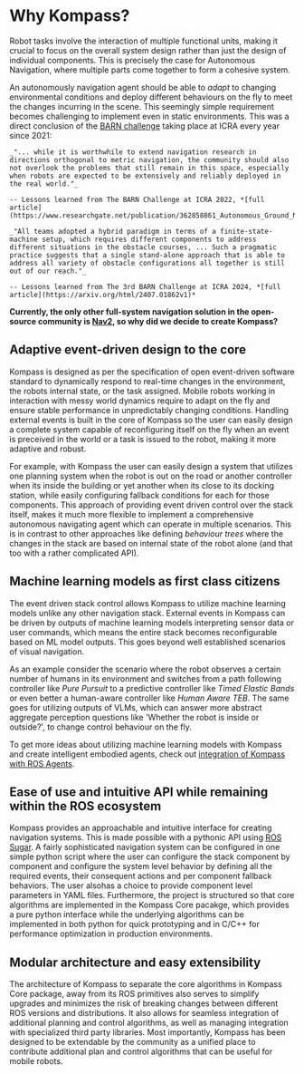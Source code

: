 # Why Kompass?

Robot tasks involve the interaction of multiple functional units, making it crucial to focus on the overall system design rather than just the design of individual components. This is precisely the case for Autonomous Navigation, where multiple parts come together to form a cohesive system.

An autonomously navigation agent should be able to _adapt_ to changing environmental conditions and deploy different behaviours on the fly to meet the changes incurring in the scene. This seemingly simple requirement becomes challenging to implement even in static environments. This was a direct conclusion of the [BARN challenge](https://cs.gmu.edu/~xiao/Research/BARN_Challenge/BARN_Challenge23.html) taking place at ICRA every year since 2021:

```{pull-quote}
_"... while it is worthwhile to extend navigation research in directions orthogonal to metric navigation, the community should also not overlook the problems that still remain in this space, especially when robots are expected to be extensively and reliably deployed in the real world."_

-- Lessons learned from The BARN Challenge at ICRA 2022, *[full article](https://www.researchgate.net/publication/362858861_Autonomous_Ground_Navigation_in_Highly_Constrained_Spaces_Lessons_learned_from_The_BARN_Challenge_at_ICRA_2022)*
```

```{pull-quote}
_"All teams adopted a hybrid paradigm in terms of a finite-state-machine setup, which requires different components to address different situations in the obstacle courses, ... Such a pragmatic practice suggests that a single stand-alone approach that is able to address all variety of obstacle configurations all together is still out of our reach."_

-- Lessons learned from The 3rd BARN Challenge at ICRA 2024, *[full article](https://arxiv.org/html/2407.01862v1)*
```
**Currently, the only other full-system navigation solution in the open-source community is [Nav2](https://docs.nav2.org/), so why did we decide to create Kompass?**

## Adaptive event-driven design to the core

Kompass is designed as per the specification of open event-driven software standard to dynamically respond to real-time changes in the environment, the robots internal state, or the task assigned. Mobile robots working in interaction with messy world dynamics require to adapt on the fly and ensure stable performance in unpredictably changing conditions. Handling external events is built in the core of Kompass so the user can easily design a complete system capable of reconfiguring itself on the fly when an event is preceived in the world or a task is issued to the robot, making it more adaptive and robust.

For example, with Kompass the user can easily design a system that utilizes one planning system when the robot is out on the road or another controller when its inside the building or yet another when its close to its docking station, while easily configuring fallback conditions for each for those components. This approach of providing event driven control over the stack itself, makes it much more flexible to implement a comprehensive autonomous navigating agent which can operate in multiple scenarios. This is in contrast to other approaches like defining _behaviour trees_ where the changes in the stack are based on internal state of the robot alone (and that too with a rather complicated API).


## Machine learning models as first class citizens

The event driven stack control allows Kompass to utilize machine learning models unlike any other navigation stack. External events in Kompass can be driven by outputs of machine learning models interpreting sensor data or user commands, which means the entire stack becomes reconfigurable based on ML model outputs. This goes beyond well established scenarios of visual navigation.

As an example consider the scenario where the robot observes a certain number of humans in its environment and switches from a path following controller like _Pure Pursuit_ to a predictive controller like _Timed Elastic Bands_ or even better a human-aware controller like _Human Aware TEB_. The same goes for utilizing outputs of VLMs, which can answer more abstract aggregate perception questions like 'Whether the robot is inside or outside?', to change control behaviour on the fly.

To get more ideas about utilizing machine learning models with Kompass and create intelligent embodied agents, check out [integration of Kompass with ROS Agents]().


## Ease of use and intuitive API while remaining within the ROS ecosystem

Kompass provides an approachable and intuitive interface for creating navigation systems. This is made possible with a pythonic API using [ROS Sugar](https://www.github.com/automatika-robotics/ros-sugar). A fairly sophisticated navigation system can be configured in one simple python script where the user can configure the stack component by component and configure the system level behavior by defining all the required events, their consequent actions and per component fallback behaviors. The user alsohas a choice to provide component level parameters in YAML files. Furthermore, the project is structured so that core algorithms are implemented in the Kompass Core pacakge, which provides a pure python interface while the underlying algorithms can be implemented in both python for quick prototyping and  in C/C++ for performance optimization in production environments.


## Modular architecture and easy extensibility

The architecture of Kompass to separate the core algorithms in Kompass Core package, away from its ROS primitives also serves to simplify upgrades and minimizes the risk of breaking changes between different ROS versions and distributions. It also allows for seamless integration of additional planning and control algorithms, as well as managing integration with specialized third party libraries. Most importantly, Kompass has been designed to be extendable by the community as a unified place to contribute additional plan and control algorithms that can be useful for mobile robots.
